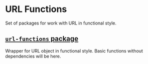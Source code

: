 # URL Functions

Set of packages for work with URL in functional style.

## [`url-functions` package](packages/core/README.md)
Wrapper for URL object in functional style. Basic functions without dependencies will be here.



